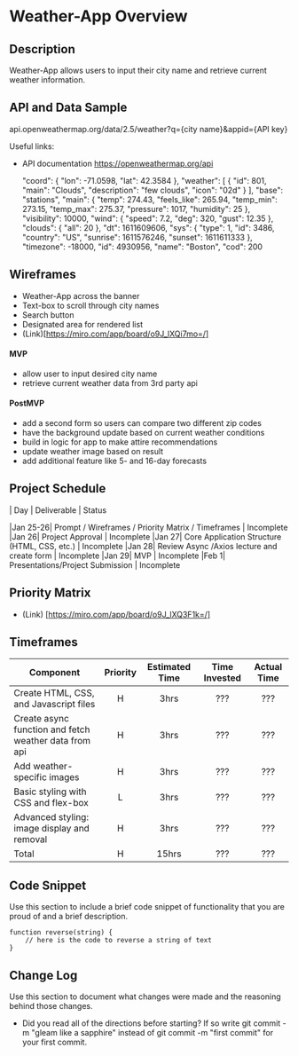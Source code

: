 # 
# Weather-App Overview

## Description

Weather-App allows users to input their city name and retrieve current weather information. 

## API and Data Sample

api.openweathermap.org/data/2.5/weather?q={city name}&appid={API key}

Useful links:
- API documentation https://openweathermap.org/api

    "coord": {
        "lon": -71.0598,
        "lat": 42.3584
    },
    "weather": [
        {
            "id": 801,
            "main": "Clouds",
            "description": "few clouds",
            "icon": "02d"
        }
    ],
    "base": "stations",
    "main": {
        "temp": 274.43,
        "feels_like": 265.94,
        "temp_min": 273.15,
        "temp_max": 275.37,
        "pressure": 1017,
        "humidity": 25
    },
    "visibility": 10000,
    "wind": {
        "speed": 7.2,
        "deg": 320,
        "gust": 12.35
    },
    "clouds": {
        "all": 20
    },
    "dt": 1611609606,
    "sys": {
        "type": 1,
        "id": 3486,
        "country": "US",
        "sunrise": 1611576246,
        "sunset": 1611611333
    },
    "timezone": -18000,
    "id": 4930956,
    "name": "Boston",
    "cod": 200


## Wireframes

- Weather-App across the banner 
- Text-box to scroll through city names 
- Search button 
- Designated area for rendered list
- (Link)[https://miro.com/app/board/o9J_lXQi7mo=/]
 

#### MVP 
- allow user to input desired city name
- retrieve current weather data from 3rd party api


#### PostMVP  
- add a second form so users can compare two different zip codes
- have the background update based on current weather conditions
- build in logic for app to make attire recommendations
- update weather image based on result
- add additional feature like 5- and 16-day forecasts


## Project Schedule

|  Day | Deliverable | Status

|Jan 25-26| Prompt / Wireframes / Priority Matrix / Timeframes | Incomplete
|Jan 26| Project Approval | Incomplete
|Jan 27| Core Application Structure (HTML, CSS, etc.) | Incomplete
|Jan 28| Review Async /Axios lecture and create form  | Incomplete
|Jan 29| MVP | Incomplete
|Feb 1| Presentations/Project Submission | Incomplete

## Priority Matrix

- (Link) [https://miro.com/app/board/o9J_lXQ3F1k=/]

## Timeframes

| Component | Priority | Estimated Time | Time Invested | Actual Time |
| --- | :---: |  :---: | :---: | :---: |
| Create HTML, CSS, and Javascript files | H | 3hrs| ??? | ??? |
| Create async function and fetch weather data from api  | H | 3hrs| ??? | ??? |
| Add weather-specific images  | H | 3hrs| ??? | ??? |
| Basic styling with CSS and flex-box | L | 3hrs| ??? | ??? |
| Advanced styling: image display and removal | H | 3hrs| ??? | ??? |
| Total | H | 15hrs| ??? | ??? |

## Code Snippet

Use this section to include a brief code snippet of functionality that you are proud of and a brief description.  

```
function reverse(string) {
	// here is the code to reverse a string of text
}
```

## Change Log
 Use this section to document what changes were made and the reasoning behind those changes. 
- Did you read all of the directions before starting? If so write git commit -m "gleam like a sapphire" instead of git commit -m "first commit" for your first commit.
